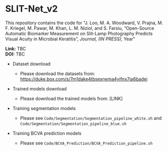 # SLIT-Net_v2

This repository contains the code for "J. Loo, M. A. Woodward, V. Prajna, M. F. Kriegel, M. Pawar, M. Khan, L. M. Niziol, and S. Farsiu, “Open-Source Automatic Biomarker Measurement on Slit-Lamp Photography Predicts Visual Acuity in Microbial Keratitis”, *Journal, (IN PRESS),* Year"

**Link:** TBC  
**DOI:** TBC  

* Dataset download
    * Please download the datasets from: https://duke.box.com/s/7m1dake4tbsexrwma4yjfnx7ia6badej
    
* Trained models download
   * Please download the trained models from: [LINK]

* Training segmentation models
    * Please see ```Code/Segmentation/Segmentation_pipeline_white.sh``` and ```Code/Segmentation/Segmentation_pipeline_blue.sh```

* Training BCVA prediction models
    * Please see ```Code/BCVA_Prediction/BCVA_Prediction_pipeline.sh```
